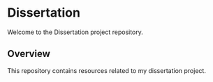 # Dissertation

Welcome to the Dissertation project repository.

## Overview

This repository contains resources related to my dissertation project.


